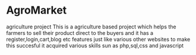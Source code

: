 # AgroMarket
agriculture project
This is a agriculture based project which helps the farmers to sell their product direct to the buyers and it has a register,login,cart,blog etc features just like various other websites to make this succesful it acquired various skills sun as php,sql,css and javascript
